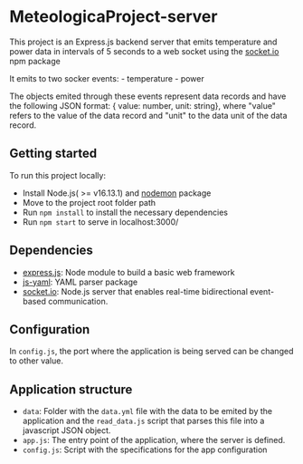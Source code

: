# MeteologicaProject-server
This project is an Express.js backend server that emits temperature and power data in intervals of 5 seconds to a web socket using the [socket.io][socket.io link] npm package   

It emits to two socker events:
    - temperature
    - power

The objects emited through these events represent data records and have the following JSON format: { value: number, unit: string}, where "value" refers to the value of the data record and "unit" to the data unit of the data record.

## Getting started
To run this project locally:

- Install Node.js( >= v16.13.1) and [nodemon][nodemon link] package
- Move to the project root folder path
- Run `npm install` to install the necessary dependencies 
- Run `npm start` to serve in localhost:3000/

## Dependencies

- [express.js][express.js link]: Node module to build a basic web framework
- [js-yaml][js-yaml link]: YAML parser package
- [socket.io][socket.io link]: Node.js server that enables real-time bidirectional event-based communication.

## Configuration
In `config.js`, the port where the application is being served can be changed to other value.

## Application structure
- `data`: Folder with the `data.yml` file with the data to be emited by the application and the `read_data.js` script that parses this file into a javascript JSON object.
- `app.js`: The entry point of the application, where the server is defined.
- `config.js`: Script with the specifications for the app configuration


[express.js link]: https://github.com/expressjs/express
[js-yaml link]:https://github.com/nodeca/js-yaml
[socket.io link]:https://github.com/socketio/socket.io
[nodemon link]: https://github.com/remy/nodemon